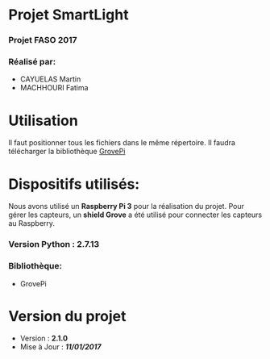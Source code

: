 # Projet SmartLight

### Projet FASO 2017

### Réalisé par:
- CAYUELAS Martin
- MACHHOURI Fatima

# Utilisation
Il faut positionner tous les fichiers dans le même répertoire. Il faudra télécharger la bibliothèque [GrovePi](https://github.com/DexterInd/GrovePi/tree/master/Software/Python)

# Dispositifs utilisés:
 
 Nous avons utilisé un **Raspberry Pi 3**  pour la réalisation du projet. 
 Pour gérer les capteurs, un **shield Grove** a été utilisé pour connecter les capteurs au Raspberry.

 ### Version Python : 2.7.13
 ### Bibliothèque:
 - GrovePi


# Version du projet
- Version : **2.1.0**
- Mise à Jour : **_11/01/2017_**
